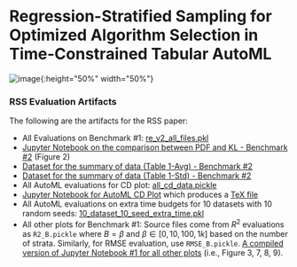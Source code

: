 # Regression-Stratified Sampling for Optimized Algorithm Selection in Time-Constrained Tabular AutoML


![image](https://github.com/user-attachments/assets/dd66255c-d0df-4092-9666-5e5ec16ee604){:height="50%" width="50%"}


### RSS Evaluation Artifacts

The following are the artifacts for the RSS paper:

- All Evaluations on Benchmark #1: [re_v2_all_files.pkl](re_v2_all_files.pkl)
- [Jupyter Notebook on the comparison between PDF and KL - Benchmark #2](PDF_vs_KL.ipynb) (Figure 2)
- [Dataset for the summary of data (Table 1-Avg) - Benchmark #2](benchmark_2_pdf_kl_mean.pickle)
- [Dataset for the summary of data (Table 1-Std) - Benchmark #2](benchmark_2_pdf_kl_std.pickle)
- All AutoML evaluations for CD plot: [all_cd_data.pickle](all_cd_data.pickle)
- [Jupyter Notebook for AutoML CD Plot](automl_cd.ipynb) which produces a [TeX file](automl_cd.tex)
- All AutoML evaluations on extra time budgets for 10 datasets with 10 random seeds: [10_dataset_10_seed_extra_time.pkl](10_dataset_10_seed_extra_time.pkl)
- All other plots for Benchmark #1: Source files come from $R^2$ evaluations as `R2_B.pickle` where $B=\beta$ and $\beta \in [0, 10, 100, 1k]$ based on the number of strata. Similarly, for RMSE evaluation, use `RMSE_B.pickle`. [A compiled version of Jupyter Notebook #1 for all other plots](Benchmark_1_all_plots.ipynb) (i.e., Figure 3, 7, 8, 9).
